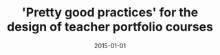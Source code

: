 ---
types: ["publication"]
date: 2015-01-01
layout: publication
publication_types: "book"
title: "'Pretty good practices' for the design of teacher portfolio courses"
co-authors: [""]
outlets: ["Handbook of research on teacher education in the digital age"]
projects: ["ethical reflection in games"]
topics: ["pedagogy"]
methods: ["non-empirical"]
link: "https://www.igi-global.com/chapter/pretty-good-practices-for-the-design-of-teacher-portfolio-courses/134572"
link_type: "website" 
summary: "In this chapter, the authors argue that although portfolios are a popular means of teacher evaluation, they, like any other assessment, must be properly implemented if they are to realize their full potential. Accordingly, they offer seven “pretty good practices” (Mishra, 2008) for designing portfolio courses: peer feedback, authentic audience, diverse resources, learning by doing, open access, confidential spaces, and self-pacing. These practices were developed from the authors' extensive work helping teachers to develop portfolios that demonstrate their learning in their graduate studies, and they help students create portfolios that have value as both summative assessments and places for formative growth. In the spirit of “pretty good practices,” however, the authors invite others to modify these practices for other contexts or to carry out research that would help refine and improve them."
citation: "<strong>Greenhalgh</strong>, S. P., & Koehler, M. J. (2015). “Pretty good practices” for the design of teacher portfolio courses. In M. L. Niess & H. Gillow-Wiles (Eds.), <em>Handbook of research on teacher education in the digital age</em> (pp. 256-280). IGI Global."
---